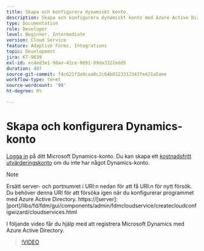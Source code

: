 ```yaml
---
title: Skapa och konfigurera dynamiskt konto.
description: Skapa och konfigurera dynamiskt konto med Azure Active Directory
type: Documentation
role: Developer
level: Beginner, Intermediate
version: Cloud Service
feature: Adaptive Forms, Integrations
topic: Development
jira: KT-9839
exl-id: ec4ed3e1-98ae-41ce-9891-09da3321edd5
duration: 407
source-git-commit: f4c621f3a9caa8c2c64b8323312343fe421a5aee
workflow-type: tm+mt
source-wordcount: '99'
ht-degree: 0%

---
```


# Skapa och konfigurera Dynamics-konto

[Logga in](https://dynamics.microsoft.com/en-us/) på ditt Microsoft Dynamics-konto. Du kan skapa ett [kostnadsfritt utvärderingskonto](https://dynamics.microsoft.com/en-us/dynamics-365-free-trial/) om du inte har något Dynamics-konto.

>[!NOTE]
>Ersätt server- och portnumret i URI:n nedan för att få URI:n för nytt försök. Du behöver denna URI för att försöka igen när du konfigurerar programmet med Azure Active Directory.
>https://[server]:[port]/libs/fd/fdm/gui/components/admin/fdmcloudservice/createcloudconfigwizard/cloudservices.html

I följande video får du hjälp med att registrera Microsoft Dynamics med Azure Active Directory.

>[!VIDEO](https://video.tv.adobe.com/v/340743?quality=12&learn=on)
